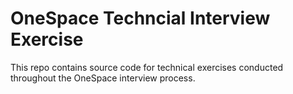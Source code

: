 # OneSpace Techncial Interview Exercise

This repo contains source code for technical exercises conducted throughout the OneSpace interview process.

